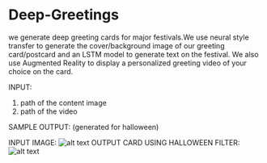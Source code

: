 # Deep-Greetings
we generate deep greeting cards for major festivals.We use neural style transfer to generate the cover/background image of our greeting card/postcard and an LSTM model to generate text on the festival. We also use Augmented Reality to display a personalized greeting video of your choice on the card.

INPUT:
1. path of the content image
2. path of the video

SAMPLE OUTPUT:
(generated for halloween)

INPUT IMAGE:
![alt text](https://raw.githubusercontent.com/Aparnaakk/Deep-Greetings/38-Real-Haunted-Houses-06.jpg)
OUTPUT CARD USING HALLOWEEN FILTER:
![alt text](https://raw.githubusercontent.com/Aparnaakk/Deep-Greetings/style_text.jpg)
